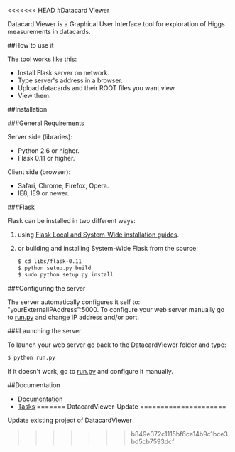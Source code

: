<<<<<<< HEAD
#Datacard Viewer


Datacard Viewer is a Graphical User Interface tool for exploration of Higgs measurements in datacards.

##How to use it

The tool works like this:

+ Install Flask server on network.
+ Type server's address in a browser.
+ Upload datacards and their ROOT files you want view.
+ View them.

##Installation

###General Requirements

Server side (libraries):
+ Python 2.6 or higher.
+ Flask 0.11 or higher.

Client side (browser):
+ Safari, Chrome, Firefox, Opera.
+ IE8, IE9 or newer.

###Flask

Flask can be installed in two different ways:

1) using [Flask Local and System-Wide installation guides](http://flask.pocoo.org/docs/installation/#installation).

2) or building and installing System-Wide Flask from the source:

   ~~~ sh
   $ cd libs/flask-0.11
   $ python setup.py build
   $ sudo python setup.py install
   ~~~

###Configuring the server

The server automatically configures it self to: "yourExternalIPAddress":5000.
To configure your web server manually go to [run.py](run.py) and change IP address and/or port. 

###Launching the server

To launch your web server go back to the DatacardViewer folder and type:

   ~~~ sh
   $ python run.py
   ~~~
If it doesn't work, go to [run.py](run.py) and configure it manually.

##Documentation

+ [Documentation](DOCUMENTATION.md)
+ [Tasks](TASKS.md)
=======
DatacardViewer-Update
=====================

Update existing project of DatacardViewer
>>>>>>> b849e372c1115bf6ce14b9c1bce3bd5cb7593dcf
